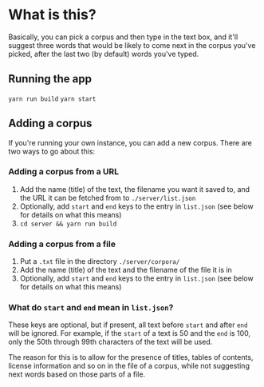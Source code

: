# What is this?

Basically, you can pick a corpus and then type in the text box, and it'll suggest three words that would be likely to come next in the corpus you've picked, after the last two (by default) words you've typed.
## Running the app

`yarn run build`
`yarn start`

## Adding a corpus

If you're running your own instance, you can add a new corpus. There are two ways to go about this:

### Adding a corpus from a URL

1. Add the name (title) of the text, the filename you want it saved to, and the URL it can be fetched from to `./server/list.json`
2. Optionally, add `start` and `end` keys to the entry in `list.json` (see below for details on what this means)
3. `cd server && yarn run build`

### Adding a corpus from a file
1. Put a `.txt` file in the directory `./server/corpora/`
2. Add the name (title) of the text and the filename of the file it is in
3. Optionally, add `start` and `end` keys to the entry in `list.json` (see below for details on what this means)

### What do `start` and `end` mean in `list.json`?

These keys are optional, but if present, all text before `start` and after `end` will be ignored. For example, if the `start` of a text is 50 and the `end` is 100, only the 50th through 99th characters of the text will be used.

The reason for this is to allow for the presence of titles, tables of contents, license information and so on in the file of a corpus, while not suggesting next words based on those parts of a file.